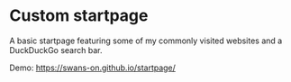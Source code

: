 # Custom startpage

A basic startpage featuring some of my commonly visited websites and a DuckDuckGo search bar.

Demo: https://swans-on.github.io/startpage/